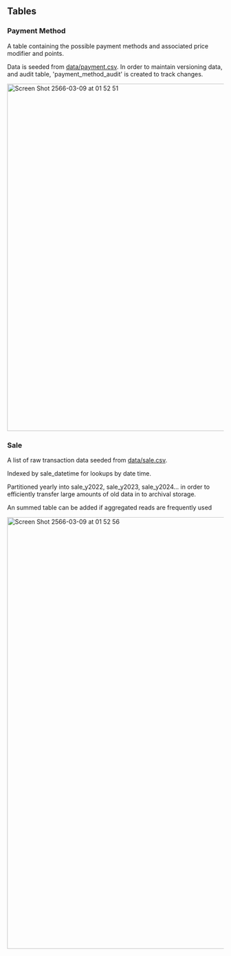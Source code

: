## Tables

### Payment Method

A table containing the possible payment methods and associated price modifier and points. 

Data is seeded from [data/payment.csv](/data/payment.csv). 
In order to maintain versioning data, and audit table, 'payment_method_audit' is created to track changes.

<img width="806" alt="Screen Shot 2566-03-09 at 01 52 51" src="https://user-images.githubusercontent.com/33531627/223808471-2f1bbc51-ca0e-4fa7-a227-43ae517bd626.png">

### Sale
A list of raw transaction data seeded from [data/sale.csv](/data/sale.csv). 

Indexed by sale_datetime for lookups by date time. 

Partitioned yearly into sale_y2022, sale_y2023, sale_y2024... in order to efficiently transfer large amounts of old data in to archival storage.

An summed table can be added if aggregated reads are frequently used

<img width="1002" alt="Screen Shot 2566-03-09 at 01 52 56" src="https://user-images.githubusercontent.com/33531627/223808499-9865529c-8945-4550-b8ac-15a883266eda.png">
